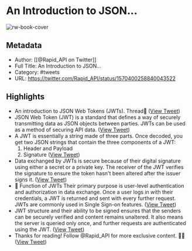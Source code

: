 # An Introduction to JSON...

![rw-book-cover](https://pbs.twimg.com/profile_images/1542520452999815169/mHs_cQZj.jpg)

## Metadata
- Author: [[@Rapid_API on Twitter]]
- Full Title: An Introduction to JSON...
- Category: #tweets
- URL: https://twitter.com/Rapid_API/status/1570400258840043522

## Highlights
- An introduction to JSON Web Tokens (JWTs).
  Thread🧵 ([View Tweet](https://twitter.com/Rapid_API/status/1570400258840043522))
- JSON Web Token (JWT) is a standard that defines a way of securely transmitting data as JSON objects between parties. 
  JWTs can be used as a method of securing API data. ([View Tweet](https://twitter.com/Rapid_API/status/1570400262937878539))
- A JWT is essentially a string made of three parts. Once decoded, you get two JSON strings that contain the three components of a JWT:
  1. Header and Payload
  2. Signature ([View Tweet](https://twitter.com/Rapid_API/status/1570400267056594949))
- Data exchanged by JWTs is secure because of their digital signature using either a secret or a private key.
  The receiver of the JWT verifies the signature to ensure the token hasn't been altered after the issuer signs it. ([View Tweet](https://twitter.com/Rapid_API/status/1570400271334776832))
- 📌 Function of JWTs
  Their primary purpose is user-level authentication and authorization in data exchange.
  Once a user logs in with their credentials, a JWT is returned and sent with every further request. JWTs are commonly used in Single Sign-on features. ([View Tweet](https://twitter.com/Rapid_API/status/1570400275436896257))
- JWT structure and their ability to be signed ensures that the senders can be securely verified and content remains unaltered.
  It also means the server is queried only once, and further requests are authenticated using the JWT. ([View Tweet](https://twitter.com/Rapid_API/status/1570400279605944320))
- Thanks for reading! Follow @Rapid_API for more exclusive content. 🐙💙 ([View Tweet](https://twitter.com/Rapid_API/status/1570400283762597888))
